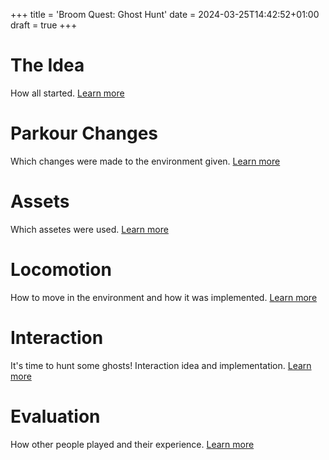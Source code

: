 +++
title = 'Broom Quest: Ghost Hunt'
date = 2024-03-25T14:42:52+01:00
draft = true
+++


# The Idea
How all started. [Learn more](../posts/idea)


# Parkour Changes
Which changes were made to the environment given. [Learn more](../posts/parkour-changes)


# Assets
Which assetes were used. [Learn more](../posts/assets)


# Locomotion
How to move in the environment and how it was implemented. [Learn more](../posts/idea)


# Interaction
It's time to hunt some ghosts!
Interaction idea and implementation.
[Learn more](../posts/interaction)



# Evaluation
How other people played and their experience.
[Learn more](../posts/evaluation)
